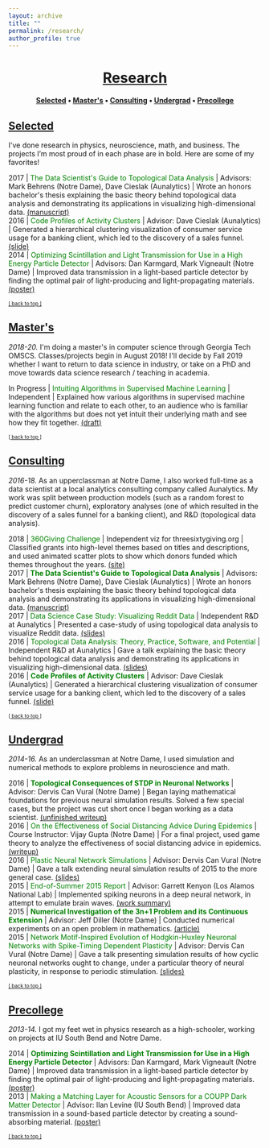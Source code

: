 ```yaml
---
layout: archive
title: ""
permalink: /research/
author_profile: true
--- 
```


# [<center>Research</center>](#top)

<center><b><font color="blue"><a href="http://www.jpskycak.com/research/#selected">Selected</a></font> • <font color="blue"><a href="http://www.jpskycak.com/research/#masters">Master's</a></font> • <font color="blue"><a href="http://www.jpskycak.com/research/#consulting">Consulting</a></font> • <font color="blue"><a href="http://www.jpskycak.com/research/#undergrad">Undergrad</a></font> • <font color="blue"><a href="http://www.jpskycak.com/research/#precollege">Precollege</a></font></b></center>

## [Selected](#selected)

I've done research in physics, neuroscience, math, and business. The projects I’m most proud of in each phase are in bold. Here are some of my favorites!

2017 | <font color="green">The Data Scientist's Guide to Topological Data Analysis</font> | Advisors: Mark Behrens (Notre Dame), Dave Cieslak (Aunalytics) | Wrote an honors bachelor's thesis explaining the basic theory behind topological data analysis and demonstrating its applications in visualizing high-dimensional data. <font color="blue"><a href="https://jpskycak.github.io/files/skycak-nd-tdathesis.pdf">(manuscript)</a></font>  
2016 | <font color="green">Code Profiles of Activity Clusters</font> | Advisor: Dave Cieslak (Aunalytics) | Generated a hierarchical clustering visualization of consumer service usage for a banking client, which led to the discovery of a sales funnel. <font color="blue"><a href="https://jpskycak.github.io/files/skycak-aunalytics-salesfunnel.pdf">(slide)</a></font>  
2014 | <font color="green">Optimizing Scintillation and Light Transmission for Use in a High Energy Particle Detector</font> | Advisors: Dan Karmgard, Mark Vigneault (Notre Dame) | Improved data transmission in a light-based particle detector by finding the optimal pair of light-producing and light-propagating materials. <font color="blue"><a href="https://jpskycak.github.io/files/skycak-nd-particledetector.pdf">(poster)</a></font>  

<font size="1" color="blue"><a href="http://www.jpskycak.com/research/#top">[ back to top ]</a></font>

## [Master's](#masters)

<i>2018-20.</i> I'm doing a master's in computer science through Georgia Tech OMSCS. Classes/projects begin in August 2018! I'll decide by Fall 2019 whether I want to return to data science in industry, or take on a PhD and move towards data science research / teaching in academia.  

In Progress | <font color="green">Intuiting Algorithms in Supervised Machine Learning</font> | Independent | Explained how various algorithms in supervised machine learning function and relate to each other, to an audience who is familiar with the algorithms but does not yet intuit their underlying math and see how they fit together. <font color="blue"><a href="https://docs.google.com/document/d/1zHOIYDTrnJjwUFwhhHZL6YvMKHQLf9djOsTi3CXzm2g/edit?usp=sharing">(draft)</a></font>  

<font size="1" color="blue"><a href="http://www.jpskycak.com/research/#top">[ back to top ]</a></font>

## [Consulting](#consulting)

<i>2016-18.</i> As an upperclassman at Notre Dame, I also worked full-time as a data scientist at a local analytics consulting company called Aunalytics. My work was split between production models (such as a random forest to predict customer churn), exploratory analyses (one of which resulted in the discovery of a sales funnel for a banking client), and R&D (topological data analysis).  

2018 | <font color="green">360Giving Challenge</font> | Independent viz for threesixtygiving.org | Classified grants into high-level themes based on titles and descriptions, and used animated scatter plots to show which donors funded which themes throughout the years. <font color="blue"><a href="https://jpskycak.github.io/360Giving-Challenge">(site)</a></font>  
2017 | <b><font color="green">The Data Scientist's Guide to Topological Data Analysis</font></b> | Advisors: Mark Behrens (Notre Dame), Dave Cieslak (Aunalytics) | Wrote an honors bachelor's thesis explaining the basic theory behind topological data analysis and demonstrating its applications in visualizing high-dimensional data. <font color="blue"><a href="https://jpskycak.github.io/files/skycak-nd-tdathesis.pdf">(manuscript)</a></font>  
2017 | <font color="green">Data Science Case Study: Visualizing Reddit Data</font> | Independent R&D at Aunalytics | Presented a case-study of using topological data analysis to visualize Reddit data. <font color="blue"><a href="https://jpskycak.github.io/files/skycak-aunalytics-reddit.pdf">(slides)</a></font>  
2016 | <font color="green">Topological Data Analysis: Theory, Practice, Software, and Potential</font> | Independent R&D at Aunalytics | Gave a talk explaining the basic theory behind topological data analysis and demonstrating its applications in visualizing high-dimensional data. <font color="blue"><a href="https://jpskycak.github.io/files/skycak-aunalytics-tda.pdf">(slides)</a></font>  
2016 | <b><font color="green">Code Profiles of Activity Clusters</font></b> | Advisor: Dave Cieslak (Aunalytics) | Generated a hierarchical clustering visualization of consumer service usage for a banking client, which led to the discovery of a sales funnel. <font color="blue"><a href="https://jpskycak.github.io/files/skycak-aunalytics-salesfunnel.pdf">(slide)</a></font>  

<font size="1" color="blue"><a href="http://www.jpskycak.com/research/#top">[ back to top ]</a></font>

## [Undergrad](#undergrad)

<i>2014-16.</i> As an underclassman at Notre Dame, I used simulation and numerical methods to explore problems in neuroscience and math.  

2016 | <b><font color="green">Topological Consequences of STDP in Neuronal
Networks</font></b> | Advisor: Dervis Can Vural (Notre Dame) | Began laying mathematical foundations for previous neural simulation results. Solved a few special cases, but the project was cut short once I began working as a data scientist. <font color="blue"><a href="https://jpskycak.github.io/files/skycak-nd-stdp2.pdf">(unfinished writeup)</a></font>  
2016 | <font color="green">On the Effectiveness of Social Distancing Advice During Epidemics</font> | Course Instructor: Vijay Gupta (Notre Dame) | For a final project, used game theory to analyze the effectiveness of social distancing advice in epidemics. <font color="blue"><a href="https://jpskycak.github.io/files/skycak-nd-gametheory.pdf">(writeup)</a></font>  
2016 | <font color="green">Plastic Neural Network Simulations</font> | Advisor: Dervis Can Vural (Notre Dame) | Gave a talk extending neural simulation results of 2015 to the more general case. <font color="blue"><a href="https://jpskycak.github.io/files/skycak-nd-stdp1.pdf">(slides)</a></font>  
2015 | <font color="green">End-of-Summer 2015 Report</font> | Advisor: Garrett Kenyon (Los Alamos National Lab) | Implemented spiking neurons in a deep neural network, in attempt to emulate brain waves. <font color="blue"><a href="https://jpskycak.github.io/files/skycak-lanl.pdf">(work summary)</a></font>  
2015 | <b><font color="green">Numerical Investigation of the 3n+1 Problem and its Continuous Extension</font></b> | Advisor: Jeff Diller (Notre Dame) | Conducted numerical experiments on an open problem in mathematics. <font color="blue"><a href="https://jpskycak.github.io/files/skycak-nd-scientia.pdf">(article)</a></font>  
2015 | <font color="green">Network Motif-Inspired Evolution of Hodgkin-Huxley Neuronal Networks with Spike-Timing Dependent Plasticity</font> | Advisor: Dervis Can Vural (Notre Dame) | Gave a talk presenting simulation results of how cyclic neuronal networks ought to change, under a particular theory of neural plasticity, in response to periodic stimulation. <font color="blue"><a href="https://jpskycak.github.io/files/skycak-nd-stdp.pdf">(slides)</a></font>  

<font size="1" color="blue"><a href="http://www.jpskycak.com/research/#top">[ back to top ]</a></font>

## [Precollege](#precollege)

<i>2013-14.</i> I got my feet wet in physics research as a high-schooler, working on projects at IU South Bend and Notre Dame.  

2014 | <b><font color="green">Optimizing Scintillation and Light Transmission for Use in a High Energy Particle Detector</font></b> | Advisors: Dan Karmgard, Mark Vigneault (Notre Dame) | Improved data transmission in a light-based particle detector by finding the optimal pair of light-producing and light-propagating materials. <font color="blue"><a href="https://jpskycak.github.io/files/skycak-nd-particledetector.pdf">(poster)</a></font>  
2013 | <font color="green">Making a Matching Layer for Acoustic Sensors for a COUPP Dark Matter Detector</font> | Advisor: Ilan Levine (IU South Bend) | Improved data transmission in a sound-based particle detector by creating a sound-absorbing material. <font color="blue"><a href="https://jpskycak.github.io/files/skycak-iusb-particledetector.pdf">(poster)</a></font>  

<font size="1" color="blue"><a href="http://www.jpskycak.com/research/#top">[ back to top ]</a></font>
